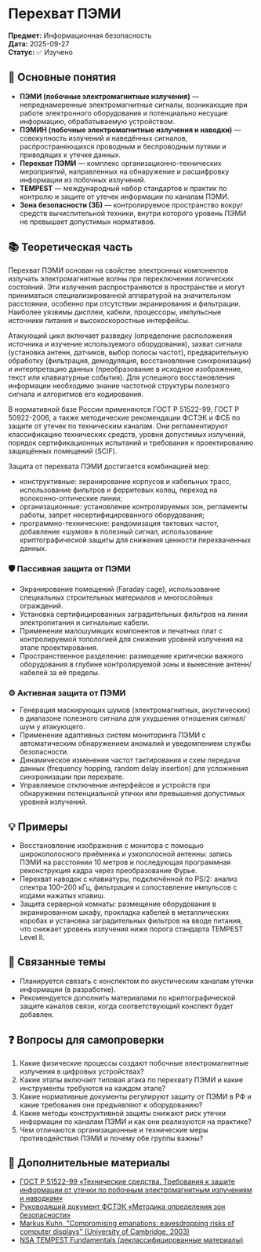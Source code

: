 # Перехват ПЭМИ

**Предмет:** Информационная безопасность  
**Дата:** 2025-09-27  
**Статус:** ✅ Изучено    

## 🎯 Основные понятия
- **ПЭМИ (побочные электромагнитные излучения)** — непреднамеренные электромагнитные сигналы, возникающие при работе электронного оборудования и потенциально несущие информацию, обрабатываемую устройством.
- **ПЭМИН (побочные электромагнитные излучения и наводки)** — совокупность излучений и наведённых сигналов, распространяющихся проводным и беспроводным путями и приводящих к утечке данных.
- **Перехват ПЭМИ** — комплекс организационно-технических мероприятий, направленных на обнаружение и расшифровку информации из побочных излучений.
- **TEMPEST** — международный набор стандартов и практик по контролю и защите от утечек информации по каналам ПЭМИ.
- **Зона безопасности (ЗБ)** — контролируемое пространство вокруг средств вычислительной техники, внутри которого уровень ПЭМИ не превышает допустимых нормативов.

## 📚 Теоретическая часть
Перехват ПЭМИ основан на свойстве электронных компонентов излучать электромагнитные волны при переключении логических состояний. Эти излучения распространяются в пространстве и могут приниматься специализированной аппаратурой на значительном расстоянии, особенно при отсутствии экранирования и фильтрации. Наиболее уязвимы дисплеи, кабели, процессоры, импульсные источники питания и высокоскоростные интерфейсы.

Атакующий цикл включает разведку (определение расположения источника и изучение используемого оборудования), захват сигнала (установка антенн, датчиков, выбор полосы частот), предварительную обработку (фильтрация, демодуляция, восстановление синхронизации) и интерпретацию данных (преобразование в исходное изображение, текст или клавиатурные события). Для успешного восстановления информации необходимо знание частотной структуры полезного сигнала и алгоритмов его кодирования.

В нормативной базе России применяются ГОСТ Р 51522-99, ГОСТ Р 50922-2006, а также методические рекомендации ФСТЭК и ФСБ по защите от утечек по техническим каналам. Они регламентируют классификацию технических средств, уровни допустимых излучений, порядок сертификационных испытаний и требования к проектированию защищённых помещений (SCIF).

Защита от перехвата ПЭМИ достигается комбинацией мер:
- конструктивные: экранирование корпусов и кабельных трасс, использование фильтров и ферритовых колец, переход на волоконно-оптические линии;
- организационные: установление контролируемых зон, регламенты работы, запрет несертифицированного оборудования;
- программно-технические: рандомизация тактовых частот, добавление «шумов» в полезный сигнал, использование криптографической защиты для снижения ценности перехваченных данных.

### 🛡️ Пассивная защита от ПЭМИ
- Экранирование помещений (Faraday cage), использование специальных строительных материалов и многослойных ограждений.
- Установка сертифицированных заградительных фильтров на линии электропитания и сигнальные кабели.
- Применение малошумящих компонентов и печатных плат с контролируемой топологией для снижения уровней излучения на этапе проектирования.
- Пространственное разделение: размещение критически важного оборудования в глубине контролируемой зоны и вынесение антенн/кабелей за её пределы.

### ⚙️ Активная защита от ПЭМИ
- Генерация маскирующих шумов (электромагнитных, акустических) в диапазоне полезного сигнала для ухудшения отношения сигнал/шум у атакующего.
- Применение адаптивных систем мониторинга ПЭМИ с автоматическим обнаружением аномалий и уведомлением службы безопасности.
- Динамическое изменение частот тактирования и схем передачи данных (frequency hopping, random delay insertion) для усложнения синхронизации при перехвате.
- Управляемое отключение интерфейсов и устройств при обнаружении потенциальной утечки или превышения допустимых уровней излучений.

## 💡 Примеры
- Восстановление изображения с монитора с помощью широкополосного приёмника и узкополосной антенны: запись ПЭМИ на расстоянии 10 метров и последующая программная реконструкция кадра через преобразование Фурье.
- Перехват наводок с клавиатуры, подключённой по PS/2: анализ спектра 100–200 кГц, фильтрация и сопоставление импульсов с кодами нажатых клавиш.
- Защита серверной комнаты: размещение оборудования в экранированном шкафу, прокладка кабелей в металлических коробах и установка заградительных фильтров на вводе питания, что снижает уровень излучения ниже порога стандарта TEMPEST Level II.

## 🔗 Связанные темы
- Планируется связать с конспектом по акустическим каналам утечки информации (в разработке).
- Рекомендуется дополнить материалами по криптографической защите каналов связи, когда соответствующий конспект будет добавлен.

## ❓ Вопросы для самопроверки
1. Какие физические процессы создают побочные электромагнитные излучения в цифровых устройствах?
2. Какие этапы включает типовая атака по перехвату ПЭМИ и какие инструменты требуются на каждом этапе?
3. Какие нормативные документы регулируют защиту от ПЭМИ в РФ и какие требования они предъявляют к оборудованию?
4. Какие методы конструктивной защиты снижают риск утечки информации по каналам ПЭМИ и как они реализуются на практике?
5. Чем отличаются организационные и технические меры противодействия ПЭМИ и почему обе группы важны?

## 📖 Дополнительные материалы
- [ГОСТ Р 51522-99 «Технические средства. Требования к защите информации от утечки по побочным электромагнитным излучениям и наводкам»](https://docs.cntd.ru/document/1200024725)
- [Руководящий документ ФСТЭК «Методика определения зон безопасности»](https://fstec.ru)
- [Markus Kuhn, "Compromising emanations: eavesdropping risks of computer displays" (University of Cambridge, 2003)](https://www.cl.cam.ac.uk/~mgk25/emsec/)
- [NSA TEMPEST Fundamentals (деклассифицированные материалы)](https://cryptome.org/nsa-tempest.htm)
